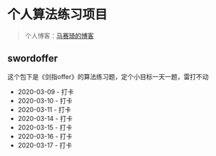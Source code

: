 # 个人算法练习项目

> 个人博客：[马赛琦的博客](https://www.masaiqi.com)

## swordoffer

这个包下是《剑指offer》的算法练习题，定个小目标一天一题，雷打不动

- 2020-03-09 - 打卡
- 2020-03-10 - 打卡
- 2020-03-11 - 打卡
- 2020-03-14 - 打卡
- 2020-03-15 - 打卡
- 2020-03-16 - 打卡
- 2020-03-17 - 打卡